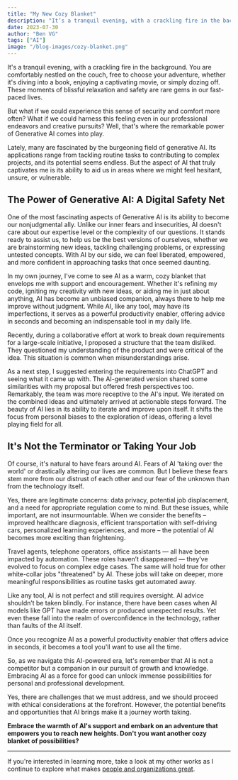 ```yaml
---
title: "My New Cozy Blanket"
description: "It’s a tranquil evening, with a crackling fire in the background. You are comfortably nestled on the couch..."
date: 2023-07-30
author: "Ben VG"
tags: ["AI"]
image: "/blog-images/cozy-blanket.png"
---
```


It's a tranquil evening, with a crackling fire in the background. You are comfortably nestled on the couch, free to choose your adventure, whether it's diving into a book, enjoying a captivating movie, or simply dozing off. These moments of blissful relaxation and safety are rare gems in our fast-paced lives.

But what if we could experience this sense of security and comfort more often? What if we could harness this feeling even in our professional endeavors and creative pursuits? Well, that's where the remarkable power of Generative AI comes into play.

Lately, many are fascinated by the burgeoning field of generative AI. Its applications range from tackling routine tasks to contributing to complex projects, and its potential seems endless. But the aspect of AI that truly captivates me is its ability to aid us in areas where we might feel hesitant, unsure, or vulnerable.

## The Power of Generative AI: A Digital Safety Net

One of the most fascinating aspects of Generative AI is its ability to become our nonjudgmental ally. Unlike our inner fears and insecurities, AI doesn't care about our expertise level or the complexity of our questions. It stands ready to assist us, to help us be the best versions of ourselves, whether we are brainstorming new ideas, tackling challenging problems, or expressing untested concepts. With AI by our side, we can feel liberated, empowered, and more confident in approaching tasks that once seemed daunting.

In my own journey, I've come to see AI as a warm, cozy blanket that envelops me with support and encouragement. Whether it's refining my code, igniting my creativity with new ideas, or aiding me in just about anything, AI has become an unbiased companion, always there to help me improve without judgment. While AI, like any tool, may have its imperfections, it serves as a powerful productivity enabler, offering advice in seconds and becoming an indispensable tool in my daily life.

Recently, during a collaborative effort at work to break down requirements for a large-scale initiative, I proposed a structure that the team disliked. They questioned my understanding of the product and were critical of the idea. This situation is common when misunderstandings arise.

As a next step, I suggested entering the requirements into ChatGPT and seeing what it came up with. The AI-generated version shared some similarities with my proposal but offered fresh perspectives too. Remarkably, the team was more receptive to the AI's input. We iterated on the combined ideas and ultimately arrived at actionable steps forward. The beauty of AI lies in its ability to iterate and improve upon itself. It shifts the focus from personal biases to the exploration of ideas, offering a level playing field for all.

## It's Not the Terminator or Taking Your Job

Of course, it's natural to have fears around AI. Fears of AI 'taking over the world' or drastically altering our lives are common. But I believe these fears stem more from our distrust of each other and our fear of the unknown than from the technology itself.

Yes, there are legitimate concerns: data privacy, potential job displacement, and a need for appropriate regulation come to mind. But these issues, while important, are not insurmountable. When we consider the benefits – improved healthcare diagnosis, efficient transportation with self-driving cars, personalized learning experiences, and more – the potential of AI becomes more exciting than frightening.

Travel agents, telephone operators, office assistants — all have been impacted by automation. These roles haven’t disappeared — they’ve evolved to focus on complex edge cases. The same will hold true for other white-collar jobs "threatened" by AI. These jobs will take on deeper, more meaningful responsibilities as routine tasks get automated away.

Like any tool, AI is not perfect and still requires oversight. AI advice shouldn’t be taken blindly. For instance, there have been cases when AI models like GPT have made errors or produced unexpected results. Yet even these fall into the realm of overconfidence in the technology, rather than faults of the AI itself.

Once you recognize AI as a powerful productivity enabler that offers advice in seconds, it becomes a tool you'll want to use all the time.

So, as we navigate this AI-powered era, let's remember that AI is not a competitor but a companion in our pursuit of growth and knowledge. Embracing AI as a force for good can unlock immense possibilities for personal and professional development.

Yes, there are challenges that we must address, and we should proceed with ethical considerations at the forefront. However, the potential benefits and opportunities that AI brings make it a journey worth taking.

**Embrace the warmth of AI's support and embark on an adventure that empowers you to reach new heights. Don't you want another cozy blanket of possibilities?**

---

If you're interested in learning more, take a look at my other works as I continue to explore what makes [people and organizations great](http://www.benvg.com/2023/07/we-all-want-to-be-explorers-and-dreamers/).

